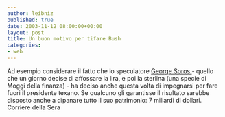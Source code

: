 ```yaml
---
author: leibniz
published: true
date: 2003-11-12 08:00:00+00:00
layout: post
title: Un buon motivo per tifare Bush 
categories:
- web
---
```

Ad esempio considerare il fatto che lo speculatore  [ George Soros ](http://www.corriere.it/edicola/index.jsp?path=ESTERI&doc=SOROS)- quello che un giorno decise di affossare la lira, e poi la sterlina (una specie di Moggi della finanza) - ha deciso anche questa volta di impegnarsi per fare fuori il presidente texano. Se qualcuno gli garantisse il risultato sarebbe disposto anche a dipanare tutto il suo patrimonio: 7 miliardi di dollari.   
Corriere della Sera
